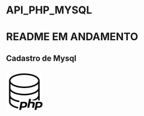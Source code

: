 # API_PHP_MYSQL

<h1>README EM ANDAMENTO</h1>

<h2>Cadastro de Mysql<h2>
 
![Texto Alternativo](servidor-php.png)
